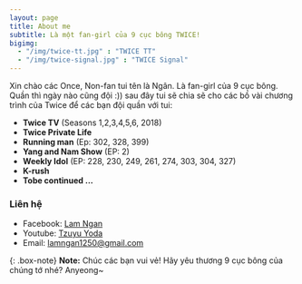 ```yaml
---
layout: page
title: About me
subtitle: Là một fan-girl của 9 cục bông TWICE!
bigimg: 
  - "/img/twice-tt.jpg" : "TWICE TT"
  - "/img/twice-signal.jpg" : "TWICE Signal"
---
```


Xin chào các Once, Non-fan tui tên là Ngân. Là fan-girl của 9 cục bông. Quần thì ngày nào cũng đội :)) sau đây tui sẽ chia sẽ cho các bồ vài chương trình của Twice để các bạn đội quần với tui:

- **Twice TV** (Seasons 1,2,3,4,5,6, 2018)
- **Twice Private Life**
- **Running man** (Ep: 302, 328, 399)
- **Yang and Nam Show** (EP: 2)
- **Weekly Idol** (EP: 228, 230, 249, 261, 274, 303, 304, 327)
- **K-rush**
- **Tobe continued ...**

### Liên hệ

- Facebook: [Lam Ngan](https://www.facebook.com/nganlemm)
- Youtube: [Tzuyu Yoda](https://www.youtube.com/channel/UC9c3MF8JlbESr6mmp4B-3xQ)
- Email: [lamngan1250@gmail.com](mailto:lamngan1250@gmail.com)

{: .box-note}
**Note:** Chúc các bạn vui vẻ! Hãy yêu thương 9 cục bông của chúng tớ nhé? Anyeong~